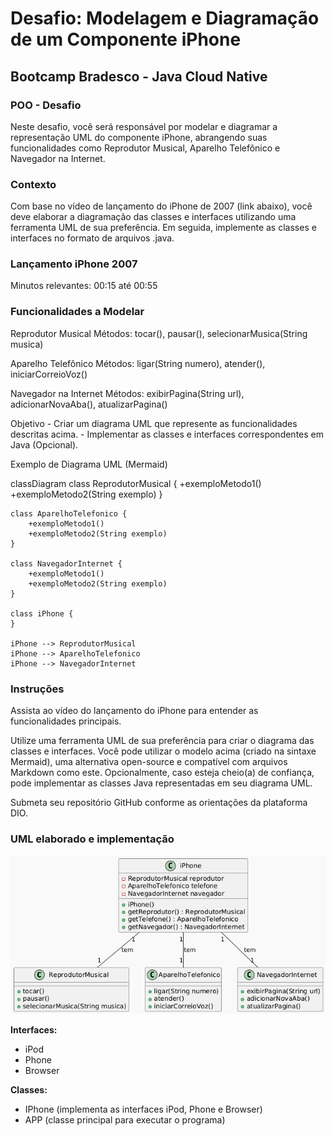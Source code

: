 # Desafio: Modelagem e Diagramação de um Componente iPhone

## Bootcamp Bradesco - Java Cloud Native

### POO - Desafio

Neste desafio, você será responsável por modelar e diagramar a representação UML do componente iPhone, abrangendo suas funcionalidades como Reprodutor Musical, Aparelho Telefônico e Navegador na Internet.

### Contexto

Com base no vídeo de lançamento do iPhone de 2007 (link abaixo), você deve elaborar a diagramação das classes e interfaces utilizando uma ferramenta UML de sua preferência. Em seguida, implemente as classes e interfaces no formato de arquivos .java.

### Lançamento iPhone 2007

Minutos relevantes: 00:15 até 00:55

### Funcionalidades a Modelar

Reprodutor Musical
    Métodos: tocar(), pausar(), selecionarMusica(String musica)

Aparelho Telefônico
    Métodos: ligar(String numero), atender(), iniciarCorreioVoz()

Navegador na Internet
    Métodos: exibirPagina(String url), adicionarNovaAba(), atualizarPagina()

Objetivo
    - Criar um diagrama UML que represente as funcionalidades descritas acima.
    - Implementar as classes e interfaces correspondentes em Java (Opcional).

Exemplo de Diagrama UML (Mermaid)

classDiagram
    class ReprodutorMusical {
        +exemploMetodo1()
        +exemploMetodo2(String exemplo)
    }

    class AparelhoTelefonico {
        +exemploMetodo1()
        +exemploMetodo2(String exemplo)
    }

    class NavegadorInternet {
        +exemploMetodo1()
        +exemploMetodo2(String exemplo)
    }

    class iPhone {
    }

    iPhone --> ReprodutorMusical
    iPhone --> AparelhoTelefonico
    iPhone --> NavegadorInternet

### Instruções

Assista ao vídeo do lançamento do iPhone para entender as funcionalidades principais.

Utilize uma ferramenta UML de sua preferência para criar o diagrama das classes e interfaces. Você pode utilizar o modelo acima (criado na sintaxe Mermaid), uma alternativa open-source e compatível com arquivos Markdown como este.
Opcionalmente, caso esteja cheio(a) de confiança, pode implementar as classes Java representadas em seu diagrama UML.

Submeta seu repositório GitHub conforme as orientações da plataforma DIO.

### UML elaborado e implementação

<img src=./img/plantuml-diagram.png>

**Interfaces:**

- iPod
- Phone
- Browser

**Classes:**

- IPhone (implementa as interfaces iPod, Phone e Browser)
- APP (classe principal para executar o programa)

  
